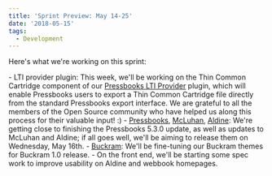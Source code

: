 ```yaml
---
title: 'Sprint Preview: May 14-25'
date: '2018-05-15'
tags:
  - Development
---
```


Here's what we're working on this sprint:

\- LTI provider plugin: This week, we'll be working on the Thin Common Cartridge component
of our [Pressbooks LTI Provider](https://github.com/pressbooks/pressbooks-lti-provider)
plugin, which will enable Pressbooks users to export a Thin Common Cartridge file directly
from the standard Pressbooks export interface. We are grateful to all the members of the
Open Source community who have helped us along this process for their valuable input! :) -
[Pressbooks](https://github.com/pressbooks/pressbooks/projects/19),
[McLuhan](https://github.com/pressbooks/pressbooks-book/projects/6),
[Aldine](https://github.com/pressbooks/pressbooks-aldine/projects/6): We're getting close
to finishing the Pressbooks 5.3.0 update, as well as updates to McLuhan and Aldine; if all
goes well, we'll be aiming to release them on Wednesday, May 16th. -
[Buckram](https://github.com/pressbooks/buckram/projects/1): We'll be fine-tuning our
Buckram themes for Buckram 1.0 release. - On the front end, we'll be starting some spec
work to improve usability on Aldine and webbook homepages.
